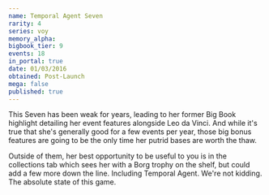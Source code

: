 ```yaml
---
name: Temporal Agent Seven
rarity: 4
series: voy
memory_alpha:
bigbook_tier: 9
events: 18
in_portal: true
date: 01/03/2016
obtained: Post-Launch
mega: false
published: true
---
```


This Seven has been weak for years, leading to her former Big Book highlight detailing her event features alongside Leo da Vinci. And while it's true that she's generally good for a few events per year, those big bonus features are going to be the only time her putrid bases are worth the thaw. 

Outside of them, her best opportunity to be useful to you is in the collections tab which sees her with a Borg trophy on the shelf, but could add a few more down the line. Including Temporal Agent. We're not kidding. The absolute state of this game.
